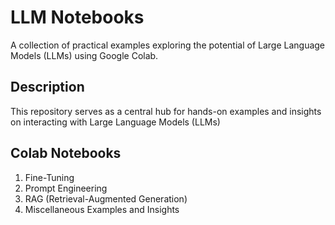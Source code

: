 # LLM Notebooks
A collection of practical examples exploring the potential of Large Language Models (LLMs) using Google Colab.

## Description
This repository serves as a central hub for hands-on examples and insights on interacting with Large Language Models (LLMs) 

## Colab Notebooks
1. Fine-Tuning
2. Prompt Engineering
3. RAG (Retrieval-Augmented Generation)
4. Miscellaneous Examples and Insights
